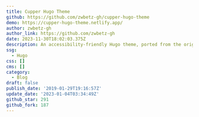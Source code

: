 ```yaml
---
title: Cupper Hugo Theme
github: https://github.com/zwbetz-gh/cupper-hugo-theme
demo: https://cupper-hugo-theme.netlify.app/
author: zwbetz-gh
author_link: https://github.com/zwbetz-gh
date: 2023-11-30T18:02:03.375Z
description: An accessibility-friendly Hugo theme, ported from the original Cupper project.
ssg:
  - Hugo
css: []
cms: []
category:
  - Blog
draft: false
publish_date: '2019-01-29T19:16:57Z'
update_date: '2023-01-04T03:34:49Z'
github_star: 291
github_fork: 187
---
```

